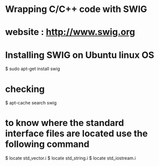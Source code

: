 # Wrapping C/C++ code with SWIG

# website : http://www.swig.org
# Installing SWIG on Ubuntu linux OS

$ sudo apt-get install swig

# checking 

$ apt-cache search swig

# to know where the standard interface files are located use the following command

$ locate std_vector.i
$ locate std_string.i
$ locate std_iostream.i


